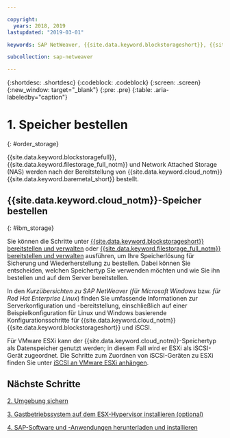 ```yaml
---

copyright:
  years: 2018, 2019
lastupdated: "2019-03-01"

keywords: SAP NetWeaver, {{site.data.keyword.blockstorageshort}}, {{site.data.keyword.filestorage_full_notm}}, {{site.data.keyword.cloud_notm}}, {{site.data.keyword.baremetal_short}}

subcollection: sap-netweaver

---
```


{:shortdesc: .shortdesc}
{:codeblock: .codeblock}
{:screen: .screen}
{:new_window: target="_blank"}
{:pre: .pre}
{:table: .aria-labeledby="caption"}

# 1. Speicher bestellen
{: #order_storage}

{{site.data.keyword.blockstoragefull}}, {{site.data.keyword.filestorage_full_notm}} und Network Attached Storage (NAS) werden nach der Bereitstellung von {{site.data.keyword.cloud_notm}} {{site.data.keyword.baremetal_short}} bestellt.

## {{site.data.keyword.cloud_notm}}-Speicher bestellen
{: #ibm_storage}

Sie können die Schritte unter [{{site.data.keyword.blockstorageshort}} bereitstellen und verwalten](/docs/infrastructure/BlockStorage?topic=BlockStorage-GettingStarted#GettingStarted) oder [{{site.data.keyword.filestorage_full_notm}} bereitstellen und verwalten](/docs/infrastructure/FileStorage?topic=FileStorage-orderingConsole#orderingConsole) ausführen, um Ihre Speicherlösung für Sicherung und Wiederherstellung zu bestellen. Dabei können Sie entscheiden, welchen Speichertyp Sie verwenden möchten und wie Sie ihn bestellen und auf dem Server bereitstellen.

In den *Kurzübersichten zu SAP NetWeaver (für Microsoft Windows* bzw. *für Red Hat Enterprise Linux*) finden Sie umfassende Informationen zur Serverkonfiguration und -bereitstellung, einschließlich auf einer Beispielkonfiguration für Linux und Windows basierende Konfigurationsschritte für {{site.data.keyword.cloud_notm}} {{site.data.keyword.blockstorageshort}} und iSCSI.

Für VMware ESXi kann der {{site.data.keyword.cloud_notm}}-Speichertyp als Datenspeicher genutzt werden; in diesem Fall wird er ESXi als iSCSI-Gerät zugeordnet. Die Schritte zum Zuordnen von iSCSI-Geräten zu ESXi finden Sie unter [iSCSI an VMware ESXi anhängen](/docs/infrastructure/vmware?topic=VMware-mounting-iscsi-vmware-esxi#mounting-iscsi-vmware-esxi).

## Nächste Schritte

  [2. Umgebung sichern](/docs/infrastructure/sap-netweaver?topic=sap-netweaver-secure_environment#secure_environment)

  [3. Gastbetriebssystem auf dem ESX-Hypervisor installieren (optional)](/docs/infrastructure/sap-netweaver?topic=sap-netweaver-install_guest_os#install_guest_os)

  [4. SAP-Software und -Anwendungen herunterladen und installieren](/docs/infrastructure/sap-netweaver?topic=sap-netweaver-install_sap#install_sap)
